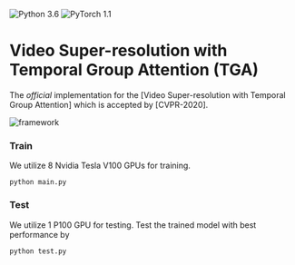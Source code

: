 ![Python 3.6](https://img.shields.io/badge/python-3.6-blue.svg)
![PyTorch 1.1](https://img.shields.io/badge/pytorch-1.1-yellow.svg)

# Video Super-resolution with Temporal Group Attention (TGA)

The *official* implementation for the [Video Super-resolution with Temporal Group Attention] which is accepted by [CVPR-2020].

![framework](figs/framework.PNG)

### Train
We utilize 8 Nvidia Tesla V100 GPUs for training.
```
python main.py
```

### Test
We utilize 1 P100 GPU for testing.
Test the trained model with best performance by
```
python test.py
```

